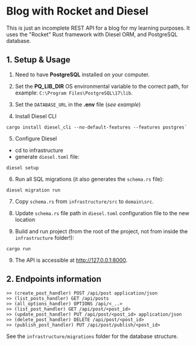 # Blog with Rocket and Diesel

This is just an incomplete REST API for a blog for my learning purposes.
It uses the "Rocket" Rust framework with Diesel ORM, and PostgreSQL database.

## 1. Setup & Usage

1. Need to have **PostgreSQL** installed on your computer.
2. Set the **PQ_LIB_DIR** OS environmental variable to the correct path, for
   example: `C:\Program Files\PostgreSQL\17\lib`.
3. Set the `DATABASE_URL` in the **.env** file (_see example_)

4. Install Diesel CLI

```shell
cargo install diesel_cli --no-default-features --features postgres`
```

5. Configure Diesel

- cd to infrastructure
- generate `diesel.toml` file:

```shell
diesel setup
```
6. Run all SQL migrations (it also generates the `schema.rs` file):

```shell
diesel migration run
```

7. Copy `schema.rs` from `infrastructure/src` to `domain\src`.
8. Update `schema.rs` file path in `diesel.toml` configuration file to the new location

9. Build and run project (from the root of the project, not from inside the `infrastructure` folder!):

```shell
cargo run
```

9. The API is accessible at http://127.0.0.1:8000.


## 2. Endpoints information

```raw
>> (create_post_handler) POST /api/post application/json
>> (list_posts_handler) GET /api/posts
>> (all_options_handler) OPTIONS /api/<_..>
>> (list_post_handler) GET /api/post/<post_id>
>> (update_post_handler) PUT /api/post/<post_id> application/json
>> (delete_post_handler) DELETE /api/post/<post_id>
>> (publish_post_handler) PUT /api/post/publish/<post_id>
```

See the `infrastructure/migrations` folder for the database structure.